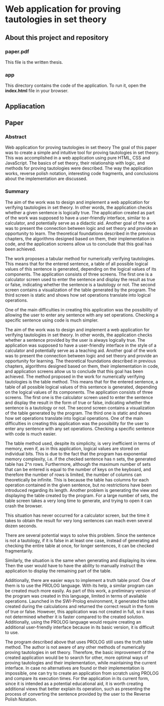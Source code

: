 
# Web application for proving tautologies in set theory

## About this project and repository

### paper.pdf

This file is the written thesis.

### app

This directory contains the code of the application. To run it, open the **index.html** file in your browser.

## Appliacation

## Paper

### Abstract

Web application for proving tautologies in set theory
The goal of this paper was to create a simple and intuitive tool for proving tautologies in set
theory. This was accomplished in a web application using pure HTML, CSS and JavaScript.
The basics of set theory, their relationship with logic, and methods for proving tautologies
were described. The way the application works, reverse polish notation, interesting code
fragments, and conclusions about the implementation are discussed.

### Summary

The aim of the work was to design and implement a web application for verifying tautologies in set theory. In other words, the application checks whether a given sentence is logically true. The application created as part of the work was supposed to have a user-friendly interface, similar to a calculator, and potentially serve as a didactic aid. Another goal of the work was to present the connection between logic and set theory and provide an opportunity to learn. The theoretical foundations described in the previous chapters, the algorithms designed based on them, their implementation in code, and the application screens allow us to conclude that this goal has been achieved.

The work proposes a tabular method for numerically verifying tautologies. This means that for the entered sentence, a table of all possible logical values of this sentence is generated, depending on the logical values of its components. The application consists of three screens. The first one is a calculator screen used to enter the sentence and display the result as true or false, indicating whether the sentence is a tautology or not. The second screen contains a visualization of the table generated by the program. The third screen is static and shows how set operations translate into logical operations.

One of the main difficulties in creating this application was the possibility of allowing the user to enter any sentence with any set operations. Checking a specific sentence using code is much simpler.

The aim of the work was to design and implement a web application for verifying tautologies in set theory. In other words, the application checks whether a sentence provided by the user is always logically true. The application was supposed to have a user-friendly interface in the style of a calculator and potentially serve as a teaching aid. Another goal of the work was to present the connection between logic and set theory and provide an opportunity for learning. The theoretical foundations described in previous chapters, algorithms designed based on them, their implementation in code, and application screens allow us to conclude that this goal has been achieved. The method proposed in the work for numerically verifying tautologies is the table method. This means that for the entered sentence, a table of all possible logical values of this sentence is generated, depending on the logical values of its components. The application consists of three screens. The first one is the calculator screen used to enter the sentence and display the result in the form of true or false, indicating whether the sentence is a tautology or not. The second screen contains a visualization of the table generated by the program. The third one is static and shows how set operations translate into logical operations. One of the main difficulties in creating this application was the possibility for the user to enter any sentence with any set operations. Checking a specific sentence with code is much easier.

The table method used, despite its simplicity, is very inefficient in terms of memory, even if, as in this application, logical values are stored on individual bits. This is due to the fact that the program has exponential memory complexity, i.e. if the checked sentence has n sets, the generated table has 2^n rows. Furthermore, although the maximum number of sets that can be entered is equal to the number of keys on the keyboard, and therefore the number of rows is limited, the number of columns can theoretically be infinite. This is because the table has columns for each operation contained in the given sentence, but no restrictions have been introduced regarding its length. Another problem is generating the view and displaying the table created by the program. For a large number of sets, the table screen takes a very long time to generate, and trying to open it can crash the browser.

This situation has never occurred for a calculator screen, but the time it takes to obtain the result for very long sentences can reach even several dozen seconds.

There are several potential ways to solve this problem. Since the sentence is not a tautology, if it is false in at least one case, instead of generating and checking the entire table at once, for longer sentences, it can be checked fragmentarily.

Similarly, the situation is the same when generating and displaying its view. Then the user would have to have the ability to manually instruct the application to display the remaining part of the table.

Additionally, there are easier ways to implement a truth table proof. One of them is to use the PROLOG language. With its help, a similar program can be created much more easily. As part of this work, a preliminary version of the program was created in this language, limited in terms of available operations. Launched in the SWI-Prolog environment, it generated the table created during the calculations and returned the correct result in the form of true or false. However, this application was not created in full, so it was not determined whether it is faster compared to the created solution. Additionally, using the PROLOG language would require creating an additional user-friendly interface because in its basic version, it is difficult to use.

The program described above that uses PROLOG still uses the truth table method. The author is not aware of any other methods of numerically proving tautologies in set theory. Therefore, the basic improvement of the created application would be to search for other, more optimal ways of proving tautologies and their implementation, while maintaining the current interface. In case no alternatives are found or their implementation is impossible, one can try to create an application from scratch using PROLOG and compare its execution times. For the application in its current form, since it is intended as a potential educational aid, it is worth creating additional views that better explain its operation, such as presenting the process of converting the sentence provided by the user to the Reverse Polish Notation.
